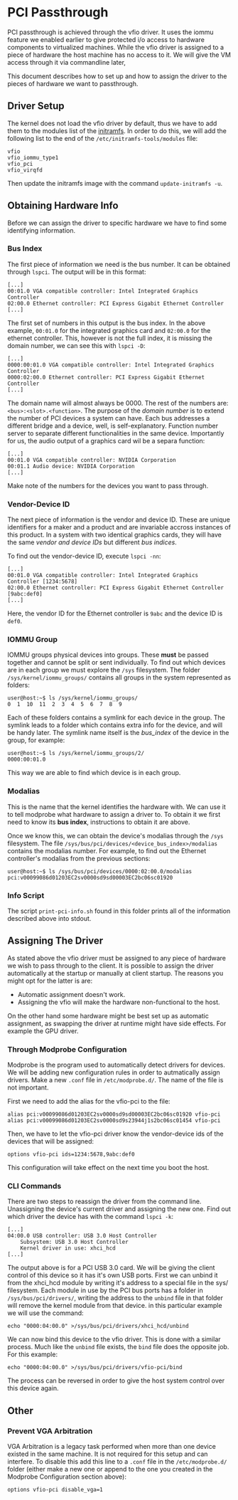 # PCI Passthrough

PCI passthrough is achieved through the vfio driver. It uses the iommu feature we enabled earlier to give protected i/o access to hardware components to virtualized machines. While the vfio driver is assigned to a piece of hardware the host machine has no access to it. We will give the VM access through it via commandline later,

This document describes how to set up and how to assign the driver to the pieces of hardware we want to passthrough.

## Driver Setup

The kernel does not load the vfio driver by default, thus we have to add them to the modules list of the [initramfs](http://www.linuxfromscratch.org/blfs/view/cvs/postlfs/initramfs.html). In order to do this, we will add the following list to the end of the `/etc/initramfs-tools/modules` file:

```
vfio
vfio_iommu_type1
vfio_pci
vfio_virqfd
```

Then update the initramfs image with the command `update-initramfs -u`.

## Obtaining Hardware Info

Before we can assign the driver to specific hardware we have to find some identifying information. 

### Bus Index

The first piece of information we need is the bus number. It can be obtained through `lspci`. The output will be in this format:

```
[...]
00:01.0 VGA compatible controller: Intel Integrated Graphics Controller
02:00.0 Ethernet controller: PCI Express Gigabit Ethernet Controller
[...]
```

The first set of numbers in this output is the bus index. In the above example, `00:01.0` for the integrated graphics card and `02:00.0` for the ethernet controller. This, however is not the full index, it is missing the domain number, we can see this with `lspci -D`:

```
[...]
0000:00:01.0 VGA compatible controller: Intel Integrated Graphics Controller
0000:02:00.0 Ethernet controller: PCI Express Gigabit Ethernet Controller
[...]
```

The domain name will almost always be 0000. The rest of the numbers are: `<bus>:<slot>.<function>`. The purpose of the *domain number* is to extend the number of PCI devices a system can have. Each bus addresses a different bridge and a device, well, is self-explanatory. Function number server to separate different functionalities in the same device. Importantly for us, the audio output of a graphics card wil be a separa function:

```
[...]
00:01.0 VGA compatible controller: NVIDIA Corporation
00:01.1 Audio device: NVIDIA Corporation
[...]
``` 

Make note of the numbers for the devices you want to pass through.

### Vendor-Device ID

The next piece of information is the vendor and device ID. These are unique identifiers for a maker and a product and are invariable accross instances of this product. In a system with two identical graphics cards, they will have the same *vendor and device IDs* but different *bus indices*.

To find out the vendor-device ID, execute `lspci -nn`:

```
[...]
00:01.0 VGA compatible controller: Intel Integrated Graphics Controller [1234:5678]
02:00.0 Ethernet controller: PCI Express Gigabit Ethernet Controller [9abc:def0]
[...]
```

Here, the vendor ID for the Ethernet controller is `9abc` and the device ID is `def0`.

### IOMMU Group

IOMMU groups physical devices into groups. These **must** be passed together and cannot be split or sent individually. To find out which devices are in each group we must explore the `/sys` filesystem. The folder `/sys/kernel/iommu_groups/` contains all groups in the system represented as folders:

```
user@host:~$ ls /sys/kernel/iommu_groups/
0  1  10  11  2  3  4  5  6  7  8  9
``` 

Each of these folders contains a symlink for each device in the group. The symlink leads to a folder which contains extra info for the device, and will be handy later. The symlink name itself is the *bus_index* of the device in the group, for example:

```
user@host:~$ ls /sys/kernel/iommu_groups/2/
0000:00:01.0
```

This way we are able to find which device is in each group.

### Modalias

This is the name that the kernel identifies the hardware with. We can use it to tell modprobe what hardware to assign a driver to. To obtain it we first need to know its **bus index**, instructions to obtain it are above. 

Once we know this, we can obtain the device's modalias through the `/sys` filesystem. The file `/sys/bus/pci/devices/<device_bus_index>/modalias` contains the modalias number. For example, to find out the Ethernet controller's modalias from the previous sections:

```
user@host:~$ ls /sys/bus/pci/devices/0000:02:00.0/modalias
pci:v00099086d01203EC2sv0000sd9sd00003EC2bc06sc01920
``` 

### Info Script

The script `print-pci-info.sh` found in this folder prints all of the information described above into stdout.

## Assigning The Driver

As stated above the vfio driver must be assigned to any piece of hardware we wish to pass through to the client. It is possible to assign the driver automatically at the startup or manually at client startup. The reasons you might opt for the latter is are:

* Automatic assignment doesn't work.
* Assigning the vfio will make the hardware non-functional to the host. 

On the other hand some hardware might be best set up as automatic assignment, as swapping the driver at runtime might have side effects. For example the GPU driver.

### Through Modprobe Configuration

Modprobe is the program used to automatically detect drivers for devices. We will be adding new configuration rules in order to autmatically assign drivers. Make a new `.conf` file in `/etc/modprobe.d/`. The name of the file is not important.

First we need to add the alias for the vfio-pci to the file:

```
alias pci:v00099086d01203EC2sv0000sd9sd00003EC2bc06sc01920 vfio-pci
alias pci:v00099086d01203EC2sv0000sd9s23944j1s2bc06sc01454 vfio-pci
```

Then, we have to let the vfio-pci driver know the vendor-device ids of the devices that will be assigned:

```
options vfio-pci ids=1234:5678,9abc:def0
```

This configuration will take effect on the next time you boot the host.

### CLI Commands

There are two steps to reassign the driver from the command line. Unassigning the device's current driver and assigning the new one. Find out which driver the device has with the command `lspci -k`:

```
[...]
04:00.0 USB controller: USB 3.0 Host Controller 
	Subsystem: USB 3.0 Host Controller
	Kernel driver in use: xhci_hcd
[...]
```

The output above is for a PCI USB 3.0 card. We will be giving the client control of this device so it has it's own USB ports. First we can unbind it from the xhci_hcd module by writing it's address to a special file in the sys/ filesystem. Each module in use by the PCI bus ports has a folder in `/sys/bus/pci/drivers/`, writing the address to the `unbind` file in that folder will remove the kernel module from that device. in this particular example we will use the command:

`echo "0000:04:00.0" >/sys/bus/pci/drivers/xhci_hcd/unbind`

We can now bind this device to the vfio driver. This is done with a similar process. Much like the `unbind` file exists, the `bind` file does the opposite job. For this example:

`echo "0000:04:00.0" >/sys/bus/pci/drivers/vfio-pci/bind`

The process can be reversed in order to give the host system control over this device again.

## Other

### Prevent VGA Arbitration

VGA Arbitration is a legacy task performed when more than one device existed in the same machine. It is not required for this setup and can interfere. To disable this add this line to a `.conf` file in the `/etc/modprobe.d/` folder (either make a new one or append to the one you created in the Modprobe Configuration section above):

```
options vfio-pci disable_vga=1
```